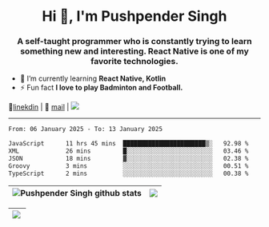 <h1 align="center">Hi 👋, I'm Pushpender Singh</h1>
<h3 align="center">A self-taught programmer who is constantly trying to learn something new and interesting. React Native is one of my favorite technologies.</h3>

- 🌱 I’m currently learning **React Native, Kotlin**
- ⚡ Fun fact **I love to play Badminton and Football.**

👔[linekdin](https://www.linkedin.com/in/pushpender-singh-240061202/) | 📧 [mail](mailto:pushpendersingh694@gmail.com) | 
<a href="https://github.com/pushpender-singh-ap/pushpender-singh-ap">
    <img src="https://komarev.com/ghpvc/?username=pushpender-singh-ap&style=for-the-badge">
</a>


---

<!--START_SECTION:waka-->

```txt
From: 06 January 2025 - To: 13 January 2025

JavaScript      11 hrs 45 mins  ███████████████████████▒░   92.98 %
XML             26 mins         █░░░░░░░░░░░░░░░░░░░░░░░░   03.46 %
JSON            18 mins         ▓░░░░░░░░░░░░░░░░░░░░░░░░   02.38 %
Groovy          3 mins          ░░░░░░░░░░░░░░░░░░░░░░░░░   00.51 %
TypeScript      2 mins          ░░░░░░░░░░░░░░░░░░░░░░░░░   00.38 %
```

<!--END_SECTION:waka-->


| <a><img align="center" src="https://github-readme-stats-iota-ecru-15.vercel.app/api?username=pushpender-singh-ap&show_icons=true&include_all_commits=true&theme=buefy&hide_border=true" alt="Pushpender Singh github stats" /></a> | <a><img align="center" src="https://github-readme-stats-iota-ecru-15.vercel.app/api/top-langs/?username=pushpender-singh-ap&layout=compact&theme=buefy&hide_border=true" /></a> |
| ------------- | ------------- |

| <a> <img align="left" src="https://github-readme-streak-stats.herokuapp.com/?user=pushpender-singh-ap" /></br> </a> |
| ------------- |
